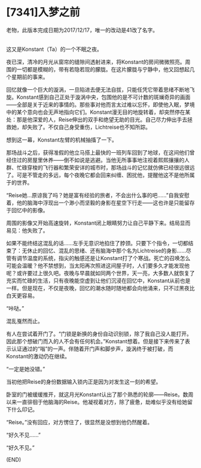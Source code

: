 # [7341]入梦之前
老物，此版本完成日期为2017/12/17，唯一的改动是41改了名字。

<br>
这又是Konstant（Ta）的一个不眠之夜。

夜已深，清冷的月光从窗帘的缝隙间透射进来，将Konstant的房间微微照亮。周围的一切都是模糊的，带有若隐若现的朦胧。在这片朦胧与宁静中，他又回想起几个星期前的事来。

回忆就像一个巨大的漩涡，一旦陷进去便无法自拔，只能任凭它带着思绪不断地飞旋。Konstant感到自己正处于漩涡中央，包围他的是不可计数的斑斓奇异的画面——全部是关于近来的事情的。那些事对他而言太过难以忘怀，即使他入眠，梦境中的某个意向也会无声地指向它们。Konstant漫无目的地旋转着，却突然停在某处：那是他深爱的人，Reise伸出的双手和绝望无助的目光。自己尽力伸出手去拯救她，却失败了。不仅自己身受重伤，Lichtreise也不知所踪。

想到这一幕，Konstant左臂的机械抽搐了一下。

那场战斗之后，获得准假的他立马搭上最快的一班列车回到了地球，在这间他们曾经住过的房屋里休养——倒不如说是逃避。当他无所事事地注视着熙熙攘攘的人群、忙碌穿梭的飞行器和繁荣安详的城市时，那场战斗的记忆就仿佛已经很远很远了。可是不管走的多远，每个夜晚它都会回来纠缠、困扰他，提醒他这不是他所属于的世界。

“Reise她...原谅我了吗？她是富有经验的旅者，不会出什么事的吧……”自我安慰着，他的脑海中浮现出一个渺小而坚毅的身影在星空下行走——这也许是只能留存于回忆中的影像。

周围的影像又开始高速旋转，Konstant闭上眼睛努力让自己平静下来。结局显而易见：他失败了。

如果不能终结这混乱的话……左手无意识地掐住了脖颈。只要下个指令，一切都结束了：无休止的回忆、混乱的思绪、还有脑海中那个名为Lichtreise的身影……尽管有调节温度的系统，指尖的触感还是让Konstant打了个寒战。死亡的召唤怎么可能会温暖？他不禁想到，当太阳再次照进这间屋子时，人们要多久才能发现他呢？或许要过上很久吧。夜晚与早晨就如同两个世界，天一亮，大多数人就恢复了充实而忙碌的生活，只有夜晚能空虚到让他们沉浸在回忆中，Konstant从前也是一样。但是现在，不仅是夜晚，回忆的潮水随时随地都会向他涌来，只不过黑夜比白天更容易。

“咔哒。”

混乱戛然而止。

有人在尝试着开门了。“门锁是新换的身份自动识别锁，除了我自己没人能打开。因此那个想破门而入的人不会有任何机会。”Konstant想着。但是接下来传来了表示认证通过的“嗡”的一声。伴随着开门声和脚步声，漩涡终于被打破，而Konstant的激动仍在继续。

“一定是她没错。”

当初他把Reise的身份数据输入锁内正是因为对发生这一刻的希望。

卧室的门被缓缓推开，就这月光Konstant认出了那个熟悉的轮廓——Reise。数周以来一直徘徊于他脑海的Reise。他凝视着对方，除了疲惫，劫难似乎没有给她留下什么印记。

“Reise。”没有回应，对方愣住了，很显然是没想到他仍然醒着。

“好久不见……”

“好久不见。”

(END)
